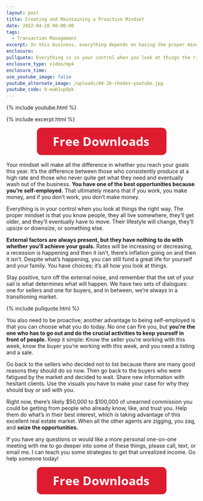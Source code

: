```yaml
---
layout: post
title: Creating and Maintaining a Proactive Mindset
date: 2022-04-28 00:00:00
tags:
  - Transaction Management
excerpt: In this business, everything depends on having the proper mindset.
enclosure:
pullquote: Everything is in your control when you look at things the right way.
enclosure_type: video/mp4
enclosure_time:
use_youtube_image: false
youtube_alternate_image: /uploads/04-26-rhodes-youtube.jpg
youtube_code: 9-ewHJup8pk
---
```

{% include youtube.html %}

{% include excerpt.html %}

<center><a target="_blank" rel="noopener" href="https://join.gochicagolandhomes.com/ask/e2b982bb7c471a7d246973b1e55e625c"><img width="343" height="72" src="uploads/FreeDownloadsButton-343.png" /></a></center>

Your mindset will make all the difference in whether you reach your goals this year. It’s the difference between those who consistently produce at a high rate and those who never quite get what they need and eventually wash out of the business. **You have one of the best opportunities because you’re self-employed.** That ultimately means that if you work, you make money, and if you don’t work, you don’t make money.&nbsp;

Everything is in your control when you look at things the right way. The proper mindset is that you know people, they all live somewhere, they’ll get older, and they’ll eventually have to move. Their lifestyle will change, they’ll upsize or downsize, or something else.&nbsp;

**External factors are always present, but they have nothing to do with whether you’ll achieve your goals.** Rates will be increasing or decreasing, a recession is happening and then it isn’t, there’s inflation going on and then it isn’t. Despite what’s happening, you can still fund a great life for yourself and your family. You have choices; it’s all how you look at things.&nbsp;

Stay positive, turn off the external noise, and remember that the set of your sail is what determines what will happen. We have two sets of dialogues: one for sellers and one for buyers, and in between, we’re always in a transitioning market.

{% include pullquote.html %}

You also need to be proactive; another advantage to being self-employed is that you can choose what you do today. No one can fire you, but **you’re the one who has to go out and do the crucial activities to keep yourself in front of people.** Keep it simple: Know the seller you’re working with this week, know the buyer you’re working with this week, and you need a listing and a sale.&nbsp;

Go back to the sellers who decided not to list because there are many good reasons they should do so now. Then go back to the buyers who were fatigued by the market and decided to wait. Share new information with hesitant clients. Use the visuals you have to make your case for why they should buy or sell with you.&nbsp;

Right now, there’s likely $50,000 to $100,000 of unearned commission you could be getting from people who already know, like, and trust you. Help them do what’s in their best interest, which is taking advantage of this excellent real estate market. When all the other agents are zigging, you zag, and **seize the opportunities.**

If you have any questions or would like a more personal one-on-one meeting with me to go deeper into some of these things, please call, text, or email me. I can teach you some strategies to get that unrealized income. Go help someone today\!

<center><a target="_blank" rel="noopener" href="https://join.gochicagolandhomes.com/ask/e2b982bb7c471a7d246973b1e55e625c"><img width="343" height="72" src="uploads/FreeDownloadsButton-343.png" /></a></center>

<center>&nbsp;</center>
